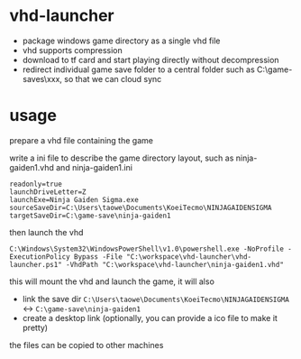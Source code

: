 # vhd-launcher

* package windows game directory as a single vhd file
* vhd supports compression
* download to tf card and start playing directly without decompression
* redirect individual game save folder to a central folder such as C:\game-saves\xxx, so that we can cloud sync

# usage

prepare a vhd file containing the game

write a ini file to describe the game directory layout, such as ninja-gaiden1.vhd and ninja-gaiden1.ini

```
readonly=true
launchDriveLetter=Z
launchExe=Ninja Gaiden Sigma.exe
sourceSaveDir=C:\Users\taowe\Documents\KoeiTecmo\NINJAGAIDENSIGMA
targetSaveDir=C:\game-save\ninja-gaiden1
```

then launch the vhd

```
C:\Windows\System32\WindowsPowerShell\v1.0\powershell.exe -NoProfile -ExecutionPolicy Bypass -File "C:\workspace\vhd-launcher\vhd-launcher.ps1" -VhdPath "C:\workspace\vhd-launcher\ninja-gaiden1.vhd"
```

this will mount the vhd and launch the game, it will also

* link the save dir `C:\Users\taowe\Documents\KoeiTecmo\NINJAGAIDENSIGMA` <-> `C:\game-save\ninja-gaiden1`
* create a desktop link (optionally, you can provide a ico file to make it pretty)

the files can be copied to other machines
